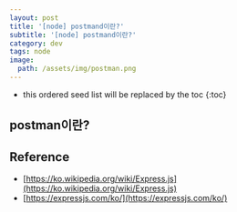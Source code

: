 ```yaml
---
layout: post
title: '[node] postmand이란?'
subtitle: '[node] postmand이란?'
category: dev
tags: node
image:
  path: /assets/img/postman.png
---
```


<!-- prettier-ignore -->
* this ordered seed list will be replaced by the toc 
{:toc}

## postman이란?

## Reference

- [https://ko.wikipedia.org/wiki/Express.js](https://ko.wikipedia.org/wiki/Express.js)
- [https://expressjs.com/ko/](https://expressjs.com/ko/)
